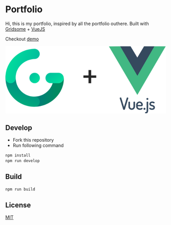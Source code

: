 # Portfolio
Hi, this is my portfolio, inspired by all the portfolio outhere.
Built with [Gridsome](https://gridsome.org/) + [VueJS](https://vuejs.org/)

Checkout [demo](https://duc-portfolio.herokuapp.com/)

![Gridsome + Vue](/docs/images/gridsome_vue.png)

## Develop
- Fork this repository
- Run following command
```bash
npm install
npm run develop
```

## Build

```bash
npm run build
```

## License
[MIT](https://opensource.org/licenses/MIT)
